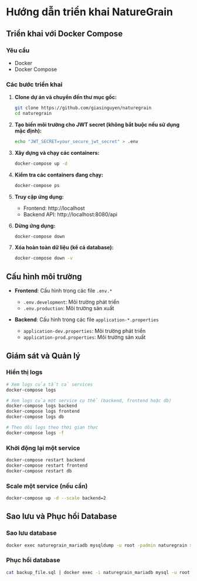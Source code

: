 # Hướng dẫn triển khai NatureGrain

## Triển khai với Docker Compose

### Yêu cầu
- Docker
- Docker Compose

### Các bước triển khai

1. **Clone dự án và chuyển đến thư mục gốc:**
   ```bash
   git clone https://github.com/giasinguyen/naturegrain
   cd naturegrain
   ```

2. **Tạo biến môi trường cho JWT secret (không bắt buộc nếu sử dụng mặc định):**
   ```bash
   echo "JWT_SECRET=your_secure_jwt_secret" > .env
   ```

3. **Xây dựng và chạy các containers:**
   ```bash
   docker-compose up -d
   ```

4. **Kiểm tra các containers đang chạy:**
   ```bash
   docker-compose ps
   ```

5. **Truy cập ứng dụng:**
   - Frontend: http://localhost
   - Backend API: http://localhost:8080/api

6. **Dừng ứng dụng:**
   ```bash
   docker-compose down
   ```

7. **Xóa hoàn toàn dữ liệu (kể cả database):**
   ```bash
   docker-compose down -v
   ```

## Cấu hình môi trường

- **Frontend**: Cấu hình trong các file `.env.*`
  - `.env.development`: Môi trường phát triển
  - `.env.production`: Môi trường sản xuất

- **Backend**: Cấu hình trong các file `application-*.properties`
  - `application-dev.properties`: Môi trường phát triển
  - `application-prod.properties`: Môi trường sản xuất

## Giám sát và Quản lý

### Hiển thị logs

```bash
# Xem logs của tất cả services
docker-compose logs

# Xem logs của một service cụ thể (backend, frontend hoặc db)
docker-compose logs backend
docker-compose logs frontend
docker-compose logs db

# Theo dõi logs theo thời gian thực
docker-compose logs -f
```

### Khởi động lại một service

```bash
docker-compose restart backend
docker-compose restart frontend
docker-compose restart db
```

### Scale một service (nếu cần)

```bash
docker-compose up -d --scale backend=2
```

## Sao lưu và Phục hồi Database

### Sao lưu database

```bash
docker exec naturegrain_mariadb mysqldump -u root -padmin naturegrain > backup_$(date +%Y%m%d).sql
```

### Phục hồi database

```bash
cat backup_file.sql | docker exec -i naturegrain_mariadb mysql -u root -padmin naturegrain
```

